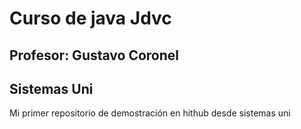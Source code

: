 # Curso de java Jdvc
## Profesor: Gustavo Coronel
## Sistemas Uni

Mi primer repositorio de demostración en hithub desde sistemas uni
